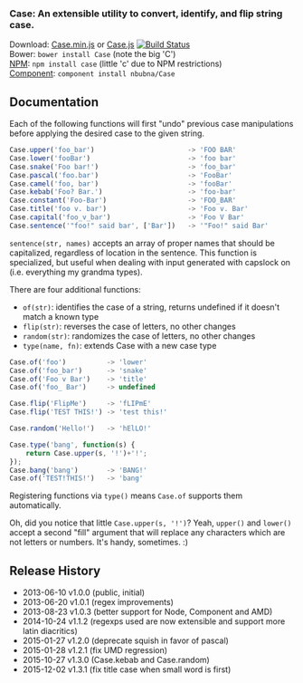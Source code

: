 ### Case: An extensible utility to convert, identify, and flip string case.

Download: [Case.min.js][prod]  or  [Case.js][dev] [![Build Status](https://travis-ci.org/nbubna/Case.png?branch=master)](https://travis-ci.org/nbubna/Case)  
Bower: `bower install Case`  (note the big 'C')  
[NPM][npm]: `npm install case`  (little 'c' due to NPM restrictions)  
[Component][component]: `component install nbubna/Case`  

[prod]: https://raw.github.com/nbubna/Case/master/dist/Case.min.js
[dev]: https://raw.github.com/nbubna/Case/master/dist/Case.js
[npm]: https://npmjs.org/package/case
[component]: https://github.com/componentjs/guide

## Documentation
Each of the following functions will first "undo" previous case manipulations
before applying the desired case to the given string.

```javascript
Case.upper('foo_bar')                       -> 'FOO BAR'
Case.lower('fooBar')                        -> 'foo bar'
Case.snake('Foo bar!')                      -> 'foo_bar'
Case.pascal('foo.bar')                      -> 'FooBar'
Case.camel('foo, bar')                      -> 'fooBar'
Case.kebab('Foo? Bar.')                     -> 'foo-bar'
Case.constant('Foo-Bar')                    -> 'FOO_BAR'
Case.title('foo v. bar')                    -> 'Foo v. Bar'
Case.capital('foo_v_bar')                   -> 'Foo V Bar'
Case.sentence('"foo!" said bar', ['Bar'])   -> '"Foo!" said Bar'
```

`sentence(str, names)` accepts an array of proper names that should be capitalized,
regardless of location in the sentence.  This function is specialized, but useful
when dealing with input generated with capslock on (i.e. everything my grandma types).

There are four additional functions:
* `of(str)`: identifies the case of a string, returns undefined if it doesn't match a known type
* `flip(str)`: reverses the case of letters, no other changes
* `random(str)`: randomizes the case of letters, no other changes
* `type(name, fn)`: extends Case with a new case type

```javascript
Case.of('foo')          -> 'lower'
Case.of('foo_bar')      -> 'snake'
Case.of('Foo v Bar')    -> 'title'
Case.of('foo_ Bar')     -> undefined

Case.flip('FlipMe')     -> 'fLIPmE'
Case.flip('TEST THIS!') -> 'test this!'

Case.random('Hello!')   -> 'hElLO!'

Case.type('bang', function(s) {
    return Case.upper(s, '!')+'!';
});
Case.bang('bang')       -> 'BANG!'
Case.of('TEST!THIS!')   -> 'bang'
```

Registering functions via `type()` means `Case.of` supports them automatically.

Oh, did you notice that little `Case.upper(s, '!')`?
Yeah, `upper()` and `lower()` accept a second "fill" argument
that will replace any characters which are not letters or numbers.
It's handy, sometimes. :)


## Release History
* 2013-06-10 v1.0.0 (public, initial)
* 2013-06-20 v1.0.1 (regex improvements)
* 2013-08-23 v1.0.3 (better support for Node, Component and AMD)
* 2014-10-24 v1.1.2 (regexps used are now extensible and support more latin diacritics)
* 2015-01-27 v1.2.0 (deprecate squish in favor of pascal)
* 2015-01-28 v1.2.1 (fix UMD regression)
* 2015-10-27 v1.3.0 (Case.kebab and Case.random)
* 2015-12-02 v1.3.1 (fix title case when small word is first)

[v1.0.0]: https://github.com/nbubna/store/tree/1.0.0
[v1.0.1]: https://github.com/nbubna/store/tree/1.0.1
[v1.0.3]: https://github.com/nbubna/store/tree/1.0.3
[v1.1.2]: https://github.com/nbubna/store/tree/1.1.2
[v1.2.0]: https://github.com/nbubna/store/tree/1.2.0
[v1.2.1]: https://github.com/nbubna/store/tree/1.2.1
[v1.3.0]: https://github.com/nbubna/store/tree/1.3.0
[v1.3.1]: https://github.com/nbubna/store/tree/1.3.1
